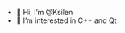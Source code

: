 - 👋 Hi, I’m @Ksilen
- 👀 I’m interested in C++ and Qt

<!---
Ksilen/Ksilen is a ✨ special ✨ repository because its `README.md` (this file) appears on your GitHub profile.
You can click the Preview link to take a look at your changes.
--->
